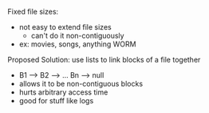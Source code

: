 
Fixed file sizes:
- not easy to extend file sizes
	- can't do it non-contiguously
- ex: movies, songs, anything WORM

Proposed Solution: use lists to link blocks of a file together
- B1 --> B2 --> ... Bn --> null
- allows it to be non-contiguous blocks
- hurts arbitrary access time
- good for stuff like logs

